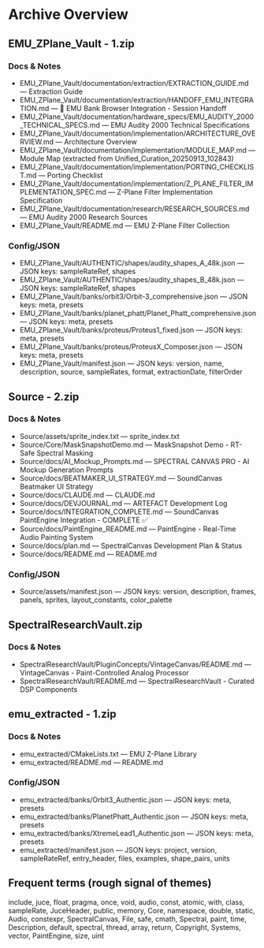 # Archive Overview

## EMU_ZPlane_Vault - 1.zip

### Docs & Notes

- EMU_ZPlane_Vault/documentation/extraction/EXTRACTION_GUIDE.md — Extraction Guide
- EMU_ZPlane_Vault/documentation/extraction/HANDOFF_EMU_INTEGRATION.md — 🎯 EMU Bank Browser Integration - Session Handoff
- EMU_ZPlane_Vault/documentation/hardware_specs/EMU_AUDITY_2000_TECHNICAL_SPECS.md — EMU Audity 2000 Technical Specifications
- EMU_ZPlane_Vault/documentation/implementation/ARCHITECTURE_OVERVIEW.md — Architecture Overview
- EMU_ZPlane_Vault/documentation/implementation/MODULE_MAP.md — Module Map (extracted from Unified_Curation_20250913_102843)
- EMU_ZPlane_Vault/documentation/implementation/PORTING_CHECKLIST.md — Porting Checklist
- EMU_ZPlane_Vault/documentation/implementation/Z_PLANE_FILTER_IMPLEMENTATION_SPEC.md — Z-Plane Filter Implementation Specification
- EMU_ZPlane_Vault/documentation/research/RESEARCH_SOURCES.md — EMU Audity 2000 Research Sources
- EMU_ZPlane_Vault/README.md — EMU Z-Plane Filter Collection
### Config/JSON

- EMU_ZPlane_Vault/AUTHENTIC/shapes/audity_shapes_A_48k.json — JSON keys: sampleRateRef, shapes
- EMU_ZPlane_Vault/AUTHENTIC/shapes/audity_shapes_B_48k.json — JSON keys: sampleRateRef, shapes
- EMU_ZPlane_Vault/banks/orbit3/Orbit-3_comprehensive.json — JSON keys: meta, presets
- EMU_ZPlane_Vault/banks/planet_phatt/Planet_Phatt_comprehensive.json — JSON keys: meta, presets
- EMU_ZPlane_Vault/banks/proteus/Proteus1_fixed.json — JSON keys: meta, presets
- EMU_ZPlane_Vault/banks/proteus/ProteusX_Composer.json — JSON keys: meta, presets
- EMU_ZPlane_Vault/manifest.json — JSON keys: version, name, description, source, sampleRates, format, extractionDate, filterOrder

## Source - 2.zip

### Docs & Notes

- Source/assets/sprite_index.txt — sprite_index.txt
- Source/Core/MaskSnapshotDemo.md — MaskSnapshot Demo - RT-Safe Spectral Masking
- Source/docs/AI_Mockup_Prompts.md — SPECTRAL CANVAS PRO - AI Mockup Generation Prompts
- Source/docs/BEATMAKER_UI_STRATEGY.md — SoundCanvas Beatmaker UI Strategy
- Source/docs/CLAUDE.md — CLAUDE.md
- Source/docs/DEVJOURNAL.md — ARTEFACT Development Log
- Source/docs/INTEGRATION_COMPLETE.md — SoundCanvas PaintEngine Integration - COMPLETE ✅
- Source/docs/PaintEngine_README.md — PaintEngine - Real-Time Audio Painting System
- Source/docs/plan.md — SpectralCanvas Development Plan & Status
- Source/docs/README.md — README.md
### Config/JSON

- Source/assets/manifest.json — JSON keys: version, description, frames, panels, sprites, layout_constants, color_palette

## SpectralResearchVault.zip

### Docs & Notes

- SpectralResearchVault/PluginConcepts/VintageCanvas/README.md — VintageCanvas - Paint-Controlled Analog Processor
- SpectralResearchVault/README.md — SpectralResearchVault - Curated DSP Components

## emu_extracted - 1.zip

### Docs & Notes

- emu_extracted/CMakeLists.txt — EMU Z-Plane Library
- emu_extracted/README.md — README.md
### Config/JSON

- emu_extracted/banks/Orbit3_Authentic.json — JSON keys: meta, presets
- emu_extracted/banks/PlanetPhatt_Authentic.json — JSON keys: meta, presets
- emu_extracted/banks/XtremeLead1_Authentic.json — JSON keys: meta, presets
- emu_extracted/manifest.json — JSON keys: project, version, sampleRateRef, entry_header, files, examples, shape_pairs, units

## Frequent terms (rough signal of themes)

include, juce, float, pragma, once, void, audio, const, atomic, with, class, sampleRate, JuceHeader, public, memory, Core, namespace, double, static, Audio, constexpr, SpectralCanvas, File, safe, cmath, Spectral, paint, time, Description, default, spectral, thread, array, return, Copyright, Systems, vector, PaintEngine, size, uint